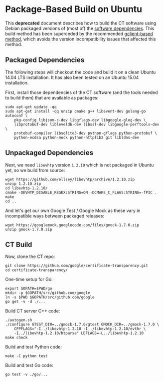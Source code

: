 Package-Based Build on Ubuntu
=============================

This **deprecated** document describes how to build the CT software using
Debian packaged versions of (most of) the
[software dependencies](README.md#software-dependencies).  This build method
has been superceded by the recommended
[gclient-based method](README.md#building-the-code), which avoids the version
incompatibility issues that affected this method.

Packaged Dependencies
---------------------

The following steps will checkout the code and build it on a clean Ubuntu
14.04 LTS installation.  It has also been tested on an Ubuntu 15.04
installation.

First, install those dependencies of the CT software (and the tools needed to
build them) that are available as packages:

    sudo apt-get update -qq
    sudo apt-get install -qq unzip cmake g++ libevent-dev golang-go autoconf \
        pkg-config libjson-c-dev libgflags-dev libgoogle-glog-dev \
        libprotobuf-dev libleveldb-dev libssl-dev libgoogle-perftools-dev \
        protobuf-compiler libsqlite3-dev python-gflags python-protobuf \
        python-ecdsa python-mock python-httplib2 git libldns-dev

Unpackaged Dependencies
-----------------------

Next, we need `libevhtp` version `1.2.10` which is not packaged in Ubuntu yet,
so we build from source:

    wget https://github.com/ellzey/libevhtp/archive/1.2.10.zip
    unzip 1.2.10.zip
    cd libevhtp-1.2.10/
    cmake -DEVHTP_DISABLE_REGEX:STRING=ON -DCMAKE_C_FLAGS:STRING=-fPIC .
    make
    cd ..

And let's get our own Google Test / Google Mock as these vary in incompatible
ways between packaged releases:

    wget https://googlemock.googlecode.com/files/gmock-1.7.0.zip
    unzip gmock-1.7.0.zip

CT Build
--------

Now, clone the CT repo:

    git clone https://github.com/google/certificate-transparency.git
    cd certificate-transparency/

One-time setup for Go:

    export GOPATH=$PWD/go
    mkdir -p $GOPATH/src/github.com/google
    ln -s $PWD $GOPATH/src/github.com/google
    go get -v -d ./...

Build CT server C++ code:

    ./autogen.sh
    ./configure GTEST_DIR=../gmock-1.7.0/gtest GMOCK_DIR=../gmock-1.7.0 \
        CPPFLAGS="-I../libevhtp-1.2.10 -I../libevhtp-1.2.10/evthr \
        -I../libevhtp-1.2.10/htparse" LDFLAGS=-L../libevhtp-1.2.10
    make check

Build and test Python code:

    make -C python test

Build and test Go code:

    go test -v ./go/...
